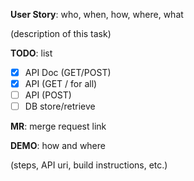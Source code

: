 **User Story**: who, when, how, where, what

(description of this task)

**TODO**: list

* [x]  API Doc (GET/POST)
* [x]  API (GET / for all)
* [ ]  API (POST)
* [ ]  DB store/retrieve

**MR**: merge request link

**DEMO**: how and where

(steps, API uri, build instructions, etc.)


